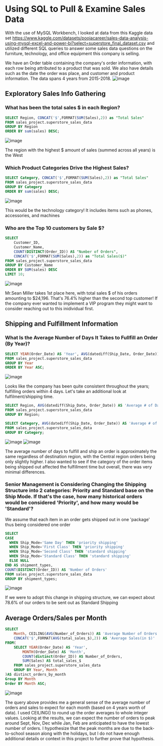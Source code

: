 # Using SQL to Pull & Examine Sales Data
With the use of MySQL Workbench, I looked at data from this Kaggle data set https://www.kaggle.com/datasets/poojacareer/sales-data-analysis-using-mysql-excel-and-power-bi?select=superstore_final_dataset.csv
and utilized different SQL queries to answer some sales data questions on the furniture, technology, and office equipment this company is selling. 

We have an Order table containing the company's order information, with each row being attributed to a product that was sold. We also have details such as the date the order was place, and customer and product information. The data spans 4 years from 2015-2018.
![image](https://github.com/user-attachments/assets/f049f936-584b-4528-b8bb-904236049429)

## Exploratory Sales Info Gathering
### What has been the total sales $ in each Region?

```sql
SELECT Region, CONCAT('$',FORMAT(SUM(Sales),2)) as "Total Sales"
FROM sales_project.superstore_sales_data
GROUP BY Region
ORDER BY sum(sales) DESC;
```
![image](https://github.com/user-attachments/assets/983ea5c9-fce0-40b6-a6eb-1cefa8e53c6c)

The region with the highest $ amount of sales (summed across all years) is the West

### Which Product Categories Drive the Highest Sales?

```sql
SELECT Category, CONCAT('$',FORMAT(SUM(Sales),2)) as "Total Sales"
FROM sales_project.superstore_sales_data
GROUP BY Category
ORDER BY sum(sales) DESC;
```
![image](https://github.com/user-attachments/assets/7df76016-8bdb-4fc1-aa7d-e1cb8a94ea2f)

This would be the technology category! It includes items such as phones, accessories, and machines

### Who are the Top 10 customers by Sale $?

```sql
SELECT
    Customer_ID, 
    Customer_Name, 
    COUNT(DISTINCT(Order_ID)) AS "Number of Orders", 
    CONCAT('$',FORMAT(SUM(Sales),2)) as "Total Sales($)" 
FROM sales_project.superstore_sales_data
GROUP BY Customer_Name
ORDER BY SUM(sales) DESC
LIMIT 10;
```
![image](https://github.com/user-attachments/assets/a8e88798-0007-487b-8006-6f92248dc5fb)

Mr.Sean Miller takes 1st place here, with total sales $ of his orders amounting to $24,196. That's 76.4% higher than the second top customer! If the company ever wanted to implement a VIP program they might want to consider reaching out to this inidividual first.

## Shipping and Fulfillment Information
### What Is the Average Number of Days It Takes to Fullfill an Order (By Year)?

```sql
SELECT YEAR(Order_Date) AS 'Year', AVG(datediff(Ship_Date, Order_Date)) AS 'Average # of Days to Ship' 
FROM sales_project.superstore_sales_data
GROUP BY Year
ORDER BY Year ASC;
```
![image](https://github.com/user-attachments/assets/f3c067a8-b4a3-4105-b7aa-edb3ee6cb9c5)

Looks like the company has been quite consistent throughout the years; fulfilling orders within 4 days. Let's take an additional look at fulfilment/shipping time.

```sql
SELECT Region, AVG(datediff(Ship_Date, Order_Date)) AS 'Average # of Days to Ship' 
FROM sales_project.superstore_sales_data
GROUP BY Region;
```
```sql
SELECT Category, AVG(datediff(Ship_Date, Order_Date)) AS 'Average # of Days to Ship' 
FROM sales_project.superstore_sales_data
GROUP BY Category;
```
![image](https://github.com/user-attachments/assets/6fa13b25-235f-4df6-9e4d-a799c0aa3057)  ![image](https://github.com/user-attachments/assets/ddcd965d-2f3e-46f2-b25e-9d45a1867486)

The average number of days to fulfill and ship an order is approximately the same regardless of destination region, with the Central region orders being only slightly higher. 
I also wanted to see if the category of the order items being shipped out affected the fulfillment time but overall, there was very minimal differences. 

### Senior Management is Considering Changing the Shipping Structure into 2 categories: Priority and Standard base on the Ship Mode. If that's the case, how many historical orders would be considered 'Priority', and how many would be 'Standard'? 
We assume that each item in an order gets shipped out in one 'package' thus being considered one order

```SQL
SELECT
CASE 
  WHEN Ship_Mode='Same Day' THEN 'priority shipping'
  WHEN Ship_Mode='First Class' THEN 'priority shipping'
  WHEN Ship_Mode='Second Class' THEN 'standard shipping'
  WHEN Ship_Mode='Standard Class' THEN 'standard shipping'
  ELSE NULL
END AS shipment_types,
COUNT(DISTINCT(Order_ID)) AS 'Number of Orders'
FROM sales_project.superstore_sales_data
GROUP BY shipment_types;
```
![image](https://github.com/user-attachments/assets/715afc14-9651-4871-b64d-0f21722fc1f2)

If we were to adopt this change in shipping structure, we can expect about 78.6% of our orders to be sent out as Standard Shipping

## Average Orders/Sales per Month

```sql
SELECT 
    Month, CEILING(AVG(Number_of_Orders)) AS 'Average Number of Orders',  
    CONCAT('$',FORMAT(AVG(total_sales_$),2)) AS 'Average Sales(in $)'
FROM(
    SELECT YEAR(Order_Date) AS 'Year', 
        MONTH(Order_Date) AS 'Month',
        COUNT(distinct(Order_ID)) AS Number_of_Orders,
        SUM(Sales) AS total_sales_$ 
    FROM sales_project.superstore_sales_data
    GROUP BY Year, Month
)AS distinct_orders_by_month
Group BY Month
Order BY Month ASC;
```
![image](https://github.com/user-attachments/assets/548caa73-c037-46a0-814f-870bee6cd9bf)

The query above provides me a general sense of the average number of orders and sales to expect for each month (based on 4 years worth of data). I used CEILING() to round up the order averages to whole integer values. Looking at the results, we can expect the number of orders to peak around Sept, Nov, Dec while Jan, Feb are anticipated to have the lowest number of orders. I hypothesize that the peak months are due to the back-to-school season along with the holidays, but I do not have enough additional details or context in this project to further prove that hypothesis.





